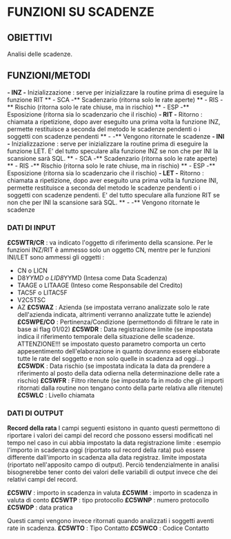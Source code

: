 # FUNZIONI SU SCADENZE

## OBIETTIVI
 Analisi delle scadenze.

## FUNZIONI/METODI
**- INZ -**  Inizializzazione :  serve per inizializzare la routine prima di eseguire la funzione RIT
**   - SCA -**  Scadenzario (ritorna solo le rate aperte)
**   - RIS -**  Rischio (ritorna solo le rate chiuse, ma in rischio)
**   - ESP -**  Esposizione (ritorna sia lo scadenzario che il rischio)
**- RIT -**  Ritorno :  chiamata a ripetizione, dopo aver eseguito una prima volta la funzione INZ, permette restituisce a seconda del metodo le scadenze pendenti o i soggetti con scadenze pendenti
**   -     -**  Vengono ritornate le scadenze
**- INI -**  Inizializzazione :  serve per inizializzare la routine prima di eseguire la funzione LET. E' del tutto speculare alla funzione INZ se non che per INI la scansione sarà SQL.
**   - SCA -**  Scadenzario (ritorna solo le rate aperte)
**   - RIS -**  Rischio (ritorna solo le rate chiuse, ma in rischio)
**   - ESP -**  Esposizione (ritorna sia lo scadenzario che il rischio)
**- LET -**  Ritorno :  chiamata a ripetizione, dopo aver eseguito una prima volta la funzione INI, permette restituisce a seconda del metodo le scadenze pendenti o i soggetti con scadenze pendenti. E' del tutto speculare alla funzione RIT se non che per INI la scansione sarà SQL.
**   -     -**  Vengono ritornate le scadenze

### DATI DI INPUT
**£C5WTR/CR** :  va indicato l'oggetto di riferimento della scansione. Per le funzioni
INZ/RIT è ammesso solo un oggetto CN, mentre per le funzioni INI/LET sono ammessi gli oggetti : 
* CN o LICN
* D8*YYMD o LID8*YYMD (Intesa come Data Scadenza)
* TAAGE o LITAAGE (Inteso come Responsabile del Credito)
* TAC5F o LITAC5F
* V2C5TSC
* AZ
**£C5WAZ** :  Azienda (se impostata verrano analizzate solo le rate dell'azienda indicata, altrimenti verranno analizzate tutte le aziende)
**£C5WPE/CO** :  Pertinenza/Condizione (permettondo di filtrare le rate in base ai flag 01/02)
**£C5WDR** :  Data registrazione limite (se impostata indica il riferimento temporale della situazione delle scadenze. ATTENZIONE!!! se impostato questo parametro comporta un certo appesentimento dell'elaborazione in quanto dovranno essere elaborate tutte le rate del soggetto e non solo quelle in scadenza ad oggi...)
**£C5WDK** :  Data rischio (se impostata indicata la data da prendere a riferimento al posto della data odierna nella determinazione delle rate a rischio)
**£C5WFR** :  Filtro ritenute (se impostato fa in modo che gli importi ritornati dalla routine non tengano conto della parte relativa alle ritenute)
**£C5WLC** :  Livello chiamata

### DATI DI OUTPUT
**Record della rata**
 I campi seguenti esistono in quanto questi permettono di riportare i valori dei campi del record che possono essersi modificati nel tempo nel caso in cui abbia impostato la data registrazione limite :  esempio l'importo in scadenza oggi (riportato sul record della rata) può essere differente dall'importo in scadenza alla data registraz. limite impostata (riportato nell'apposito campo di output). Perciò tendenzialmente in analisi bisognerebbe tener conto dei valori delle variabili di output invece che dei relativi campi del record.

**£C5WIV** :  importo in scadenza in valuta
**£C5WIM** :  importo in scadenza in valuta di conto
**£C5WTP** :  tipo protocollo
**£C5WNP** :  numero protocollo
**£C5WDP** :  data pratica

 Questi campi vengono invece ritornati quando analizzati i soggetti aventi rate in scadenza.
**£C5WTO** :  Tipo Contatto
**£C5WCO** :  Codice Contatto
